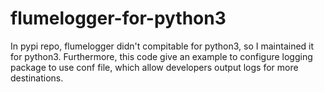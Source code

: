 # flumelogger-for-python3
In pypi repo, flumelogger didn't compitable for python3, so I maintained it for python3.
Furthermore, this code give an example to configure logging package to use conf file, which allow 
developers output logs for more destinations.
